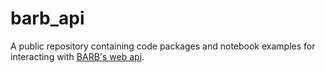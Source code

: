 # barb_api
A public repository containing code packages and notebook examples for interacting with [BARB's web api](https://barb-api.co.uk/api-docs).
